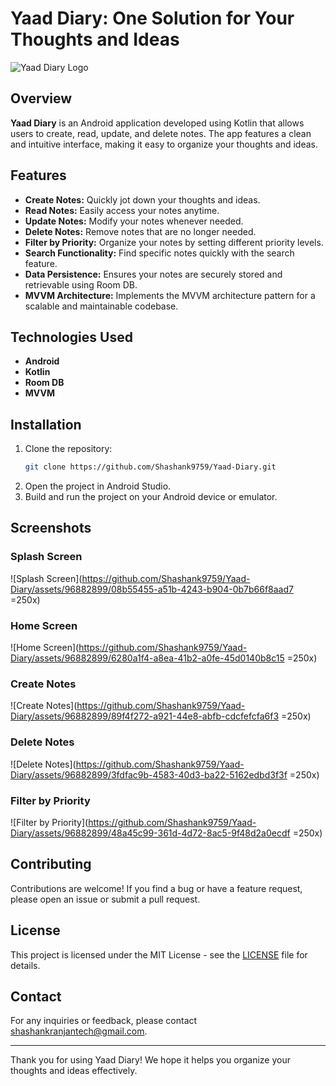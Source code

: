 # Yaad Diary: One Solution for Your Thoughts and Ideas

![Yaad Diary Logo](https://github.com/Shashank9759/Yaad-Diary/blob/master/app/src/main/res/drawable/logo.png)

## Overview

**Yaad Diary** is an Android application developed using Kotlin that allows users to create, read, update, and delete notes. The app features a clean and intuitive interface, making it easy to organize your thoughts and ideas.

## Features

- **Create Notes:** Quickly jot down your thoughts and ideas.
- **Read Notes:** Easily access your notes anytime.
- **Update Notes:** Modify your notes whenever needed.
- **Delete Notes:** Remove notes that are no longer needed.
- **Filter by Priority:** Organize your notes by setting different priority levels.
- **Search Functionality:** Find specific notes quickly with the search feature.
- **Data Persistence:** Ensures your notes are securely stored and retrievable using Room DB.
- **MVVM Architecture:** Implements the MVVM architecture pattern for a scalable and maintainable codebase.

## Technologies Used

- **Android**
- **Kotlin**
- **Room DB**
- **MVVM**

## Installation

1. Clone the repository:
    ```bash
    git clone https://github.com/Shashank9759/Yaad-Diary.git
    ```
2. Open the project in Android Studio.
3. Build and run the project on your Android device or emulator.

## Screenshots

### Splash Screen
![Splash Screen](https://github.com/Shashank9759/Yaad-Diary/assets/96882899/08b55455-a51b-4243-b904-0b7b66f8aad7 =250x)

### Home Screen
![Home Screen](https://github.com/Shashank9759/Yaad-Diary/assets/96882899/6280a1f4-a8ea-41b2-a0fe-45d0140b8c15 =250x)

### Create Notes
![Create Notes](https://github.com/Shashank9759/Yaad-Diary/assets/96882899/89f4f272-a921-44e8-abfb-cdcfefcfa6f3 =250x)

### Delete Notes
![Delete Notes](https://github.com/Shashank9759/Yaad-Diary/assets/96882899/3fdfac9b-4583-40d3-ba22-5162edbd3f3f =250x)

### Filter by Priority
![Filter by Priority](https://github.com/Shashank9759/Yaad-Diary/assets/96882899/48a45c99-361d-4d72-8ac5-9f48d2a0ecdf =250x)

## Contributing

Contributions are welcome! If you find a bug or have a feature request, please open an issue or submit a pull request.

## License

This project is licensed under the MIT License - see the [LICENSE](LICENSE) file for details.

## Contact

For any inquiries or feedback, please contact [shashankranjantech@gmail.com](mailto:shashankranjantech@gmail.com).

---

Thank you for using Yaad Diary! We hope it helps you organize your thoughts and ideas effectively.
